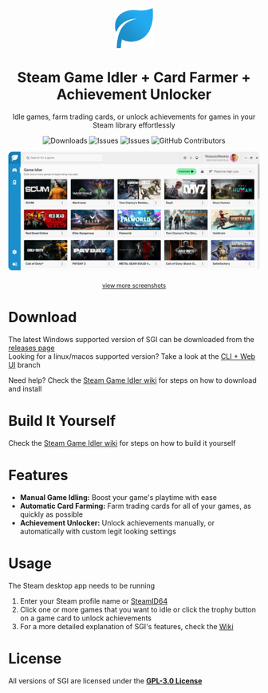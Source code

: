 <div align="center">
  <img src="./assets/logo.png" width='80' alt='Click for larger image' />
  <h1>Steam Game Idler + Card Farmer + Achievement Unlocker</h1>
  <p>Idle games, farm trading cards, or unlock achievements for games in your Steam library effortlessly</p>
<p>
  <img src="https://img.shields.io/github/downloads/probablyraging/steam-game-idler/total?style=for-the-badge&logo=github&color=137eb5" alt="Downloads" />
  <img src="https://img.shields.io/github/issues/probablyraging/steam-game-idler?style=for-the-badge&logo=github&color=137eb5" alt="Issues" />
  <img src="https://img.shields.io/github/issues-pr/probablyraging/steam-game-idler?style=for-the-badge&logo=github&color=137eb5" alt="Issues" />
  <img src="https://img.shields.io/github/contributors/probablyraging/steam-game-idler?style=for-the-badge&logo=github&color=137eb5" alt="GitHub Contributors" />
</p>
</div>
<div align="center" style="margin-top: 10px;">
  <img src="./assets/example.png" width='700' alt='Click for larger image' />
  <p>
	  <sub>
		  <a href="https://github.com/probablyraging/steam-game-idler/wiki/User-interface#screenshots">view more screenshots</a>
	  </sub>
  </p>
</div>

# Download
The latest Windows supported version of SGI can be downloaded from the [releases page](https://github.com/probablyraging/steam-game-idler/releases)<br/>
Looking for a linux/macos supported version? Take a look at the [CLI + Web UI](https://github.com/probablyraging/steam-game-idler/tree/cli-webui) branch

Need help? Check the [Steam Game Idler wiki](https://github.com/probablyraging/steam-game-idler/wiki/Download-and-install) for steps on how to download and install

# Build It Yourself
Check the [Steam Game Idler wiki](https://github.com/probablyraging/steam-game-idler/wiki/Build-it-yourself) for steps on how to build it yourself

# Features
- **Manual Game Idling:** Boost your game's playtime with ease
- **Automatic Card Farming:** Farm trading cards for all of your games, as quickly as possible
- **Achievement Unlocker:** Unlock achievements manually, or automatically with custom legit looking settings

# Usage
The Steam desktop app needs to be running
1. Enter your Steam profile name or [SteamID64](https://steamid.io/)
2. Click one or more games that you want to idle or click the trophy button on a game card to unlock achievements
3. For a more detailed explanation of SGI's features, check the [Wiki](https://github.com/probablyraging/steam-game-idler/wiki)

# License
All versions of SGI are licensed under the **[GPL-3.0 License](./LICENSE)**